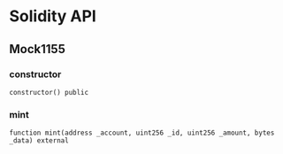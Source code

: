 # Solidity API

## Mock1155

### constructor

```solidity
constructor() public
```

### mint

```solidity
function mint(address _account, uint256 _id, uint256 _amount, bytes _data) external
```

